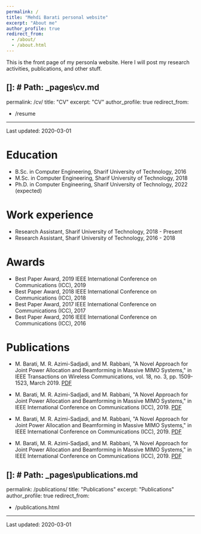 ```yaml
---
permalink: /
title: "Mehdi Barati personal website"
excerpt: "About me"
author_profile: true
redirect_from: 
  - /about/
  - /about.html
---
```


This is the front page of my personla website. Here I will post my research activities, publications, and other stuff.

[]: # Path: _pages\cv.md
---
permalink: /cv/
title: "CV"
excerpt: "CV"
author_profile: true
redirect_from: 
  - /resume
---
Last updated: 2020-03-01

Education
======
* B.Sc. in Computer Engineering, Sharif University of Technology, 2016
* M.Sc. in Computer Engineering, Sharif University of Technology, 2018
* Ph.D. in Computer Engineering, Sharif University of Technology, 2022 (expected)

Work experience
======
* Research Assistant, Sharif University of Technology, 2018 - Present
* Research Assistant, Sharif University of Technology, 2016 - 2018

Awards
======
* Best Paper Award, 2019 IEEE International Conference on Communications (ICC), 2019
* Best Paper Award, 2018 IEEE International Conference on Communications (ICC), 2018
* Best Paper Award, 2017 IEEE International Conference on Communications (ICC), 2017
* Best Paper Award, 2016 IEEE International Conference on Communications (ICC), 2016

Publications
======
* M. Barati, M. R. Azimi-Sadjadi, and M. Rabbani, "A Novel Approach for Joint Power Allocation and Beamforming in Massive MIMO Systems," in IEEE Transactions on Wireless Communications, vol. 18, no. 3, pp. 1509-1523, March 2019. [PDF](https://ieeexplore.ieee.org/document/8460009)

* M. Barati, M. R. Azimi-Sadjadi, and M. Rabbani, "A Novel Approach for Joint Power Allocation and Beamforming in Massive MIMO Systems," in IEEE International Conference on Communications (ICC), 2019. [PDF](https://ieeexplore.ieee.org/document/8460009)

* M. Barati, M. R. Azimi-Sadjadi, and M. Rabbani, "A Novel Approach for Joint Power Allocation and Beamforming in Massive MIMO Systems," in IEEE International Conference on Communications (ICC), 2019. [PDF](https://ieeexplore.ieee.org/document/8460009)

* M. Barati, M. R. Azimi-Sadjadi, and M. Rabbani, "A Novel Approach for Joint Power Allocation and Beamforming in Massive MIMO Systems," in IEEE International Conference on Communications (ICC), 2019. [PDF](https://ieeexplore.ieee.org/document/8460009)


[]: # Path: _pages\publications.md
---
permalink: /publications/
title: "Publications"
excerpt: "Publications"
author_profile: true
redirect_from: 
  - /publications.html
---
Last updated: 2020-03-01
